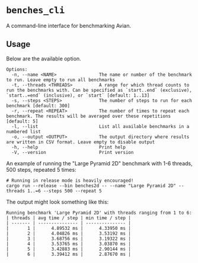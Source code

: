 # `benches_cli`

A command-line interface for benchmarking Avian.

## Usage

Below are the available option.

```text
Options:
  -n, --name <NAME>                The name or number of the benchmark to run. Leave empty to run all benchmarks
  -t, --threads <THREADS>          A range for which thread counts to run the benchmarks with. Can be specified as `start..end` (exclusive), `start..=end` (inclusive), or `start` [default: 1..13]
  -s, --steps <STEPS>              The number of steps to run for each benchmark [default: 300]
  -r, --repeat <REPEAT>            The number of times to repeat each benchmark. The results will be averaged over these repetitions [default: 5]
  -l, --list                       List all available benchmarks in a numbered list
  -o, --output <OUTPUT>            The output directory where results are written in CSV format. Leave empty to disable output
  -h, --help                       Print help
  -V, --version                    Print version
```

An example of running the "Large Pyramid 2D" benchmark with 1-6 threads, 500 steps, repeated 5 times:

```shell
# Running in release mode is heavily encouraged!
cargo run --release --bin benches2d -- --name "Large Pyramid 2D" --threads 1..=6 --steps 500 --repeat 5
```

The output might look something like this:

```text
Running benchmark 'Large Pyramid 2D' with threads ranging from 1 to 6:
| threads | avg time / step | min time / step |
| ------- | --------------- | --------------- |
|       1 |      4.89532 ms |      4.33950 ms |
|       2 |      4.04826 ms |      3.53192 ms |
|       3 |      3.68756 ms |      3.19322 ms |
|       4 |      3.53765 ms |      3.03870 ms |
|       5 |      3.42883 ms |      2.90144 ms |
|       6 |      3.39412 ms |      2.87670 ms |
```

